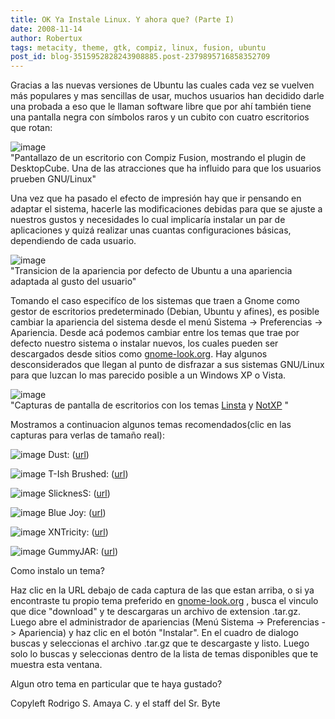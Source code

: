 ```yaml
---
title: OK Ya Instale Linux. Y ahora que? (Parte I)
date: 2008-11-14
author: Robertux
tags: metacity, theme, gtk, compiz, linux, fusion, ubuntu
post_id: blog-3515952828243908885.post-2379895716858352709
---
```


Gracias a las nuevas versiones de Ubuntu las cuales cada vez se vuelven más populares y mas sencillas de usar, muchos usuarios han decidido darle una probada a eso que le llaman software libre que por ahí también tiene una pantalla negra con símbolos raros y un cubito con cuatro escritorios que rotan:

![image](https://4.bp.blogspot.com/_jH77WNrMVRA/SRyJte9EnqI/AAAAAAAAEFM/TvabewsBIgY/s400/compizfusion-cube2.png)    
"Pantallazo de un escritorio con Compiz Fusion,
mostrando el plugin de DesktopCube. Una de las atracciones que ha influido para que los usuarios prueben GNU/Linux"

Una vez que ha pasado el efecto de impresión hay que ir pensando en adaptar el sistema, hacerle las modificaciones debidas para que se ajuste a nuestros gustos y necesidades lo cual implicaría instalar un par de aplicaciones y quizá realizar unas cuantas configuraciones básicas, dependiendo de cada usuario.

![image](https://4.bp.blogspot.com/_jH77WNrMVRA/SRyQfXHkpII/AAAAAAAAEFc/wPnM87N_Ukw/s400/transicion.png)    
"Transicion de la apariencia
por defecto de Ubuntu a una apariencia adaptada al gusto del usuario"

Tomando el caso especifíco de los sistemas que traen a Gnome como gestor de escritorios predeterminado (Debian, Ubuntu y afines), es posible cambiar la apariencia del sistema desde el menú Sistema -> Preferencias -> Apariencia. Desde acá podemos cambiar entre los temas que trae por defecto nuestro sistema o instalar nuevos, los cuales pueden ser descargados desde sitios como [gnome-look.org](https://gnome-look.org/). Hay algunos desconsiderados que llegan al punto de disfrazar a sus sistemas GNU/Linux para que luzcan lo mas parecido posible a un Windows XP o Vista.

![image](https://4.bp.blogspot.com/_jH77WNrMVRA/SRyVViCDRTI/AAAAAAAAEFk/xqL7n9xFSRg/s400/linsta%26notxp.png)    
"Capturas de pantalla de
escritorios con los temas [Linsta](https://gnome-look.org/content/show.php/Murrina-LiNsta+%28LiNsta+is+Not+Vista+%3B-%29?content=61068) y [NotXP](https://gnome-look.org/content/show.php/NotXP?content=73782)
"

Mostramos a continuacion algunos temas recomendados(clic en las capturas para verlas de tamaño real):

![image](https://2.bp.blogspot.com/_jH77WNrMVRA/SRyaoaiiqUI/AAAAAAAAEFs/zZOU91B8--M/s400/dust.jpg)    Dust: ([url](https://gnome-look.org/content/show.php/Ubuntu+Dust+Mod?content=90531))

![image](https://3.bp.blogspot.com/_jH77WNrMVRA/SRybNsyKt-I/AAAAAAAAEF0/A59MTaE_88I/s400/t-ish.jpg)    T-Ish Brushed: ([url](https://gnome-look.org/content/show.php/T-Ish-Brushed-Overlaid+huryochagi+Jaguar+OS+X?content=61850))

![image](https://2.bp.blogspot.com/_jH77WNrMVRA/SR3LHbMh3pI/AAAAAAAAEF8/9Ab3r8DJVl8/s400/slickness.jpg)    SlicknesS: ([url](https://gnome-look.org/content/show.php/SlicknesS?content=71993))

![image](https://4.bp.blogspot.com/_jH77WNrMVRA/SR3LYyt1_6I/AAAAAAAAEGE/cvr2rKyvlt8/s400/bluejoy.jpg)    Blue Joy: ([url](https://gnome-look.org/content/show.php/Blue+Joy?content=73387))

![image](https://4.bp.blogspot.com/_jH77WNrMVRA/SR3MO6E1HqI/AAAAAAAAEGM/QYTNGlOhW24/s400/xntricity.jpg)    XNTricity: ([url](https://gnome-look.org/content/show.php/XNTricity?content=78410))

![image](https://2.bp.blogspot.com/_jH77WNrMVRA/SR3MqZg1qGI/AAAAAAAAEGU/y9d3vh4_X2o/s400/gummyjar.jpg)    GummyJAR: ([url](https://gnome-look.org/content/show.php/GummyJAR?content=68671))

Como instalo un tema?

Haz clic en la URL debajo de cada captura de las que estan arriba, o si ya encontraste tu propio tema preferido en [gnome-look.org](https://gnome-look.org) , busca el vinculo que dice "download" y te descargaras un archivo de extension .tar.gz. Luego abre el administrador de apariencias (Menú Sistema -> Preferencias -> Apariencia) y haz clic en el botón "Instalar". En el cuadro de dialogo buscas y seleccionas el archivo .tar.gz que te descargaste y listo. Luego solo lo buscas y seleccionas dentro de la lista de temas disponibles que te muestra esta ventana.

Algun otro tema en particular que te haya gustado?

Copyleft Rodrigo S. Amaya C. y el staff del Sr. Byte